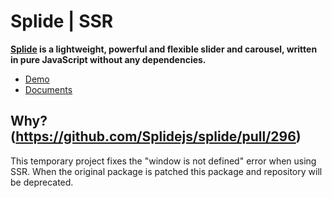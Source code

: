 # Splide | SSR

**[Splide](https://splidejs.com/) is a lightweight, powerful and flexible slider and carousel, written in pure JavaScript without any dependencies.**

* [Demo](https://splidejs.com/)
* [Documents](https://splidejs.com/category/users-guide/)

## Why? (https://github.com/Splidejs/splide/pull/296)
This temporary project fixes the "window is not defined" error when using SSR. When the original package is patched this package and repository will be deprecated.
